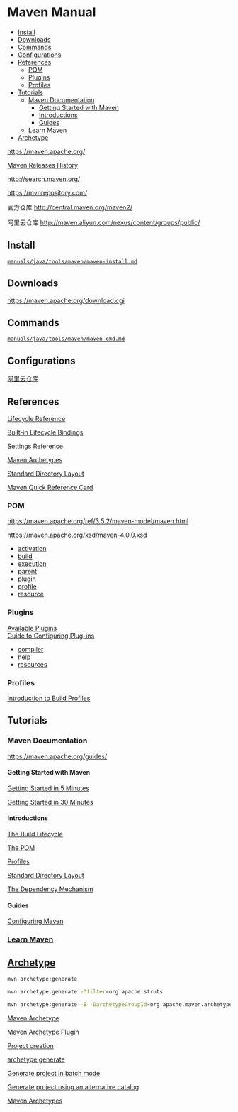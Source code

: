 <!-- omit in toc -->
# Maven Manual

- [Install](#install)
- [Downloads](#downloads)
- [Commands](#commands)
- [Configurations](#configurations)
- [References](#references)
  - [POM](#pom)
  - [Plugins](#plugins)
  - [Profiles](#profiles)
- [Tutorials](#tutorials)
  - [Maven Documentation](#maven-documentation)
    - [Getting Started with Maven](#getting-started-with-maven)
    - [Introductions](#introductions)
    - [Guides](#guides)
  - [Learn Maven](#learn-maven)
- [Archetype](#archetype)

<https://maven.apache.org/>

[Maven Releases History](https://maven.apache.org/docs/history.html)

<http://search.maven.org/>

<https://mvnrepository.com/>

官方仓库 <http://central.maven.org/maven2/>

阿里云仓库 <http://maven.aliyun.com/nexus/content/groups/public/>

## Install

[`manuals/java/tools/maven/maven-install.md`](/manuals/java/tools/maven/maven-install.md)

## Downloads

<https://maven.apache.org/download.cgi>

## Commands

[`manuals/java/tools/maven/maven-cmd.md`](/manuals/java/tools/maven/maven-cmd.md)

## Configurations

[阿里云仓库](https://gitee.com/mrhuangyuhui/notes/blob/master/snippets/maven/maven-aliyun.md)

## References

[Lifecycle Reference](https://maven.apache.org/guides/introduction/introduction-to-the-lifecycle.html#Lifecycle_Reference)

[Built-in Lifecycle Bindings](https://maven.apache.org/guides/introduction/introduction-to-the-lifecycle.html#Built-in_Lifecycle_Bindings)

[Settings Reference](https://maven.apache.org/ref/3.5.2/maven-settings/settings.html)

[Maven Archetypes](https://maven.apache.org/archetypes/index.html)

[Standard Directory Layout](https://maven.apache.org/guides/introduction/introduction-to-the-standard-directory-layout.html)

[Maven Quick Reference Card](https://maven.apache.org/guides/MavenQuickReferenceCard.pdf)

### POM

<https://maven.apache.org/ref/3.5.2/maven-model/maven.html>

<https://maven.apache.org/xsd/maven-4.0.0.xsd>

- [activation](https://maven.apache.org/ref/3.5.2/maven-model/maven.html#class_activation)
- [build](https://maven.apache.org/ref/3.5.2/maven-model/maven.html#class_build)
- [execution](https://maven.apache.org/ref/3.5.2/maven-model/maven.html#class_execution)
- [parent](https://maven.apache.org/ref/3.5.2/maven-model/maven.html#class_parent)
- [plugin](https://maven.apache.org/ref/3.5.2/maven-model/maven.html#class_plugin)
- [profile](https://maven.apache.org/ref/3.5.2/maven-model/maven.html#class_profile)
- [resource](https://maven.apache.org/ref/3.5.2/maven-model/maven.html#class_resource)

### Plugins

[Available Plugins](https://maven.apache.org/plugins/) \
[Guide to Configuring Plug-ins](https://maven.apache.org/guides/mini/guide-configuring-plugins.html)

- [compiler](https://maven.apache.org/plugins/maven-compiler-plugin/)
- [help](https://maven.apache.org/plugins/maven-help-plugin/)
- [resources](https://maven.apache.org/plugins/maven-resources-plugin/)

### Profiles

[Introduction to Build Profiles](https://maven.apache.org/guides/introduction/introduction-to-profiles.html)

## Tutorials

### Maven Documentation

https://maven.apache.org/guides/

#### Getting Started with Maven

[Getting Started in 5 Minutes](https://maven.apache.org/guides/getting-started/maven-in-five-minutes.html)

[Getting Started in 30 Minutes](https://maven.apache.org/guides/getting-started/index.html)

#### Introductions

[The Build Lifecycle](https://maven.apache.org/guides/introduction/introduction-to-the-lifecycle.html)

[The POM](https://maven.apache.org/guides/introduction/introduction-to-the-pom.html)

[Profiles](https://maven.apache.org/guides/introduction/introduction-to-profiles.html)

[Standard Directory Layout](https://maven.apache.org/guides/introduction/introduction-to-the-standard-directory-layout.html)

[The Dependency Mechanism](https://maven.apache.org/guides/introduction/introduction-to-dependency-mechanism.html)

#### Guides

[Configuring Maven](https://maven.apache.org/guides/mini/guide-configuring-maven.html)

### [Learn Maven](https://www.tutorialspoint.com/maven/index.htm)

## [Archetype](https://maven.apache.org/archetype/index.html)

```bash
mvn archetype:generate
```

```bash
mvn archetype:generate -Dfilter=org.apache:struts
```

```bash
mvn archetype:generate -B -DarchetypeGroupId=org.apache.maven.archetypes -DarchetypeArtifactId=maven-archetype-quickstart -DarchetypeVersion=1.1 -DgroupId=com.company -DartifactId=project -Dversion=1.0-SNAPSHOT -Dpackage=com.company.project
```

[Maven Archetype](https://maven.apache.org/archetype/index.html)

[Maven Archetype Plugin](https://maven.apache.org/archetype/maven-archetype-plugin/index.html)

[Project creation](https://maven.apache.org/archetype/maven-archetype-plugin/usage.html)

[archetype:generate](http://maven.apache.org/archetype/maven-archetype-plugin/generate-mojo.html)

[Generate project in batch mode](https://maven.apache.org/archetype/maven-archetype-plugin/examples/generate-batch.html)

[Generate project using an alternative catalog](https://maven.apache.org/archetype/maven-archetype-plugin/examples/generate-alternative-catalog.html)

[Maven Archetypes](https://maven.apache.org/archetypes/)
